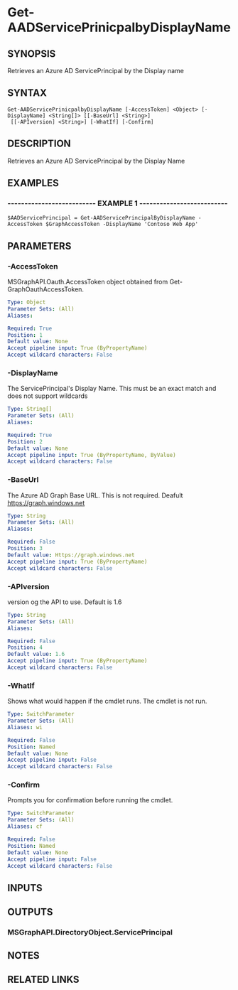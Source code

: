 # Get-AADServicePrinicpalbyDisplayName

## SYNOPSIS
Retrieves an Azure AD ServicePrincipal by the Display name

## SYNTAX

```
Get-AADServicePrinicpalbyDisplayName [-AccessToken] <Object> [-DisplayName] <String[]> [[-BaseUrl] <String>]
 [[-APIversion] <String>] [-WhatIf] [-Confirm]
```

## DESCRIPTION
Retrieves an Azure AD ServicePrincipal by the Display Name

## EXAMPLES

### -------------------------- EXAMPLE 1 --------------------------
```
$AADServicePrincipal = Get-AADServicePrincipalByDisplayName -AccessToken $GraphAccessToken -DisplayName 'Contoso Web App'
```

## PARAMETERS

### -AccessToken
MSGraphAPI.Oauth.AccessToken object obtained from Get-GraphOauthAccessToken.

```yaml
Type: Object
Parameter Sets: (All)
Aliases: 

Required: True
Position: 1
Default value: None
Accept pipeline input: True (ByPropertyName)
Accept wildcard characters: False
```

### -DisplayName
The ServicePrincipal's Display Name.
This must be an exact match and does not support wildcards

```yaml
Type: String[]
Parameter Sets: (All)
Aliases: 

Required: True
Position: 2
Default value: None
Accept pipeline input: True (ByPropertyName, ByValue)
Accept wildcard characters: False
```

### -BaseUrl
The Azure AD Graph Base URL.
This is not required.
Deafult 
    https://graph.windows.net

```yaml
Type: String
Parameter Sets: (All)
Aliases: 

Required: False
Position: 3
Default value: Https://graph.windows.net
Accept pipeline input: True (ByPropertyName)
Accept wildcard characters: False
```

### -APIversion
version og the API to use.
Default is 1.6

```yaml
Type: String
Parameter Sets: (All)
Aliases: 

Required: False
Position: 4
Default value: 1.6
Accept pipeline input: True (ByPropertyName)
Accept wildcard characters: False
```

### -WhatIf
Shows what would happen if the cmdlet runs.
The cmdlet is not run.

```yaml
Type: SwitchParameter
Parameter Sets: (All)
Aliases: wi

Required: False
Position: Named
Default value: None
Accept pipeline input: False
Accept wildcard characters: False
```

### -Confirm
Prompts you for confirmation before running the cmdlet.

```yaml
Type: SwitchParameter
Parameter Sets: (All)
Aliases: cf

Required: False
Position: Named
Default value: None
Accept pipeline input: False
Accept wildcard characters: False
```

## INPUTS

## OUTPUTS

### MSGraphAPI.DirectoryObject.ServicePrincipal

## NOTES

## RELATED LINKS

